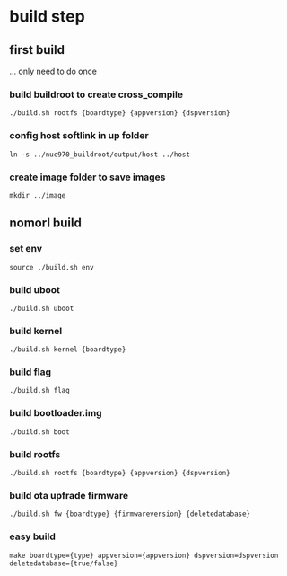 # build step
## first build 
... only need to do once 
### build buildroot to create cross_compile
`./build.sh rootfs {boardtype} {appversion} {dspversion}`
### config host softlink in up folder 
`ln -s ../nuc970_buildroot/output/host ../host `
### create image folder to save images
`mkdir ../image`


## nomorl build
### set env
`source ./build.sh env`
### build uboot
`./build.sh uboot`
### build kernel
`./build.sh kernel {boardtype}`
### build flag
`./build.sh flag` 
### build bootloader.img
`./build.sh boot`
### build rootfs
`./build.sh rootfs {boardtype} {appversion} {dspversion}`
### build ota upfrade firmware
`./build.sh fw {boardtype} {firmwareversion} {deletedatabase}`
### easy build 
`make boardtype={type} appversion={appversion} dspversion=dspversion deletedatabase={true/false}`

